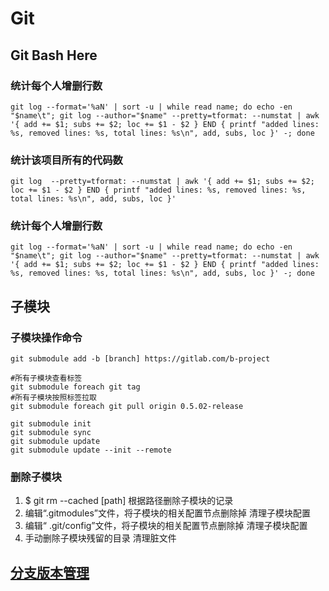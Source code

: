 # Git

## Git Bash Here
### 统计每个人增删行数
```shell
git log --format='%aN' | sort -u | while read name; do echo -en "$name\t"; git log --author="$name" --pretty=tformat: --numstat | awk '{ add += $1; subs += $2; loc += $1 - $2 } END { printf "added lines: %s, removed lines: %s, total lines: %s\n", add, subs, loc }' -; done
```

### 统计该项目所有的代码数
```shell
git log  --pretty=tformat: --numstat | awk '{ add += $1; subs += $2; loc += $1 - $2 } END { printf "added lines: %s, removed lines: %s, total lines: %s\n", add, subs, loc }'
```

### 统计每个人增删行数
```shell
git log --format='%aN' | sort -u | while read name; do echo -en "$name\t"; git log --author="$name" --pretty=tformat: --numstat | awk '{ add += $1; subs += $2; loc += $1 - $2 } END { printf "added lines: %s, removed lines: %s, total lines: %s\n", add, subs, loc }' -; done
```


## 子模块
### 子模块操作命令
```shell
git submodule add -b [branch] https://gitlab.com/b-project

#所有子模块查看标签
git submodule foreach git tag
#所有子模块按照标签拉取
git submodule foreach git pull origin 0.5.02-release

git submodule init
git submodule sync
git submodule update
git submodule update --init --remote 
```
### 删除子模块
1) $ git rm --cached [path]
根据路径删除子模块的记录
2) 编辑“.gitmodules”文件，将子模块的相关配置节点删除掉
清理子模块配置
3) 编辑“ .git/config”文件，将子模块的相关配置节点删除掉
清理子模块配置
4) 手动删除子模块残留的目录
清理脏文件

## [分支版本管理](version-controller%2FREADME.md)






